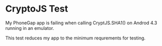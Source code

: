 CryptoJS Test
=========

My PhoneGap app is failing when calling CryptJS.SHA1() on Androd 4.3 running in an emulator.

This test reduces my app to the minimum requrements for testing.
